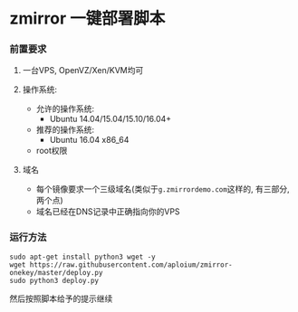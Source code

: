 # zmirror 一键部署脚本


### 前置要求

1. 一台VPS, OpenVZ/Xen/KVM均可

2. 操作系统:    
    * 允许的操作系统:  
        * Ubuntu 14.04/15.04/15.10/16.04+  
    * 推荐的操作系统:  
        * Ubuntu 16.04 x86_64
    * root权限  

3. 域名
    * 每个镜像要求一个三级域名(类似于`g.zmirrordemo.com`这样的, 有三部分, 两个点)  
    * 域名已经在DNS记录中正确指向你的VPS  
  
### 运行方法

```shell
sudo apt-get install python3 wget -y
wget https://raw.githubusercontent.com/aploium/zmirror-onekey/master/deploy.py
sudo python3 deploy.py
```

然后按照脚本给予的提示继续  
